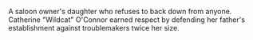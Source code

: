 A saloon owner's daughter who refuses to back down from anyone. Catherine "Wildcat" O'Connor earned respect by defending her father's establishment against troublemakers twice her size.